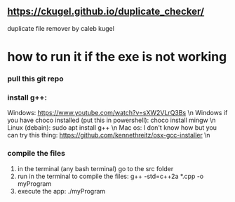 ## https://ckugel.github.io/duplicate_checker/

duplicate file remover by caleb kugel

# how to run it if the exe is not working

### pull this git repo

### install g++:
Windows: https://www.youtube.com/watch?v=sXW2VLrQ3Bs \n
Windows if you have choco installed (put this in powershell): choco install mingw \n
Linux (debain): sudo apt install g++ \n
Mac os: I don't know how but you can try this thing: https://github.com/kennethreitz/osx-gcc-installer \n

### compile the files
1. in the terminal (any bash terminal) go to the src folder
2. run in the terminal to compile the files: g++ -std=c++2a *.cpp -o myProgram
3. execute the app: ./myProgram
